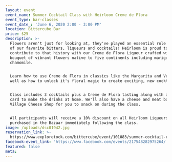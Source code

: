 ```yaml
---
layout: event
event_name: Summer Cocktail Class with Heirloom Creme de Flora
event_type: bar-classes
event_date_: 'June 6, 2020 2:00 - 3:00 PM'
location: Bittercube Bar
price: $25
description: >-
  Flowers aren't just for looking at, they've played an essential role in some
  of our favorite bitters, liqueurs and cocktails! Heirloom is proud to
  contribute to that history with our Creme de Flora Liqueur crafted with a
  bouquet of vibrant flowers native to five continents including marigold and
  chamomile.


  Learn how to use Creme de Flora in classics like the Margarita and Vesper as
  well as how to unlock it's floral magic to create exciting, new cocktails.


  Class includes 3 cocktails plus a Creme de Flora tasting along with a recipe
  card to make the drinks at home. We'll also have a cheese and meat board from
  Village Cheese Shop for you to snack on during the class.


  All participants will receive a 10% discount on all Heirloom Liqueurs
  purchased in the Bazaar immediately following the class.
image: /uploads/dsc01942.jpg
reservation_link: >-
  https://www.exploretock.com/bittercube/event/101083/summer-cocktail-class-with-heirloom-creme-de-flora
facebook-event_link: 'https://www.facebook.com/events/217548282975264/'
featured: false
meta:
---
```


